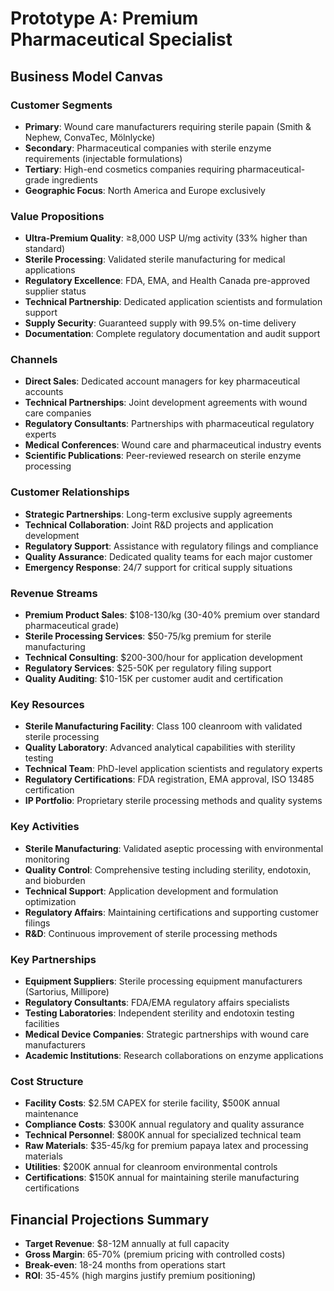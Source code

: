 # Prototype A: Premium Pharmaceutical Specialist

## Business Model Canvas

### Customer Segments
- **Primary**: Wound care manufacturers requiring sterile papain (Smith & Nephew, ConvaTec, Mölnlycke)
- **Secondary**: Pharmaceutical companies with sterile enzyme requirements (injectable formulations)
- **Tertiary**: High-end cosmetics companies requiring pharmaceutical-grade ingredients
- **Geographic Focus**: North America and Europe exclusively

### Value Propositions
- **Ultra-Premium Quality**: ≥8,000 USP U/mg activity (33% higher than standard)
- **Sterile Processing**: Validated sterile manufacturing for medical applications
- **Regulatory Excellence**: FDA, EMA, and Health Canada pre-approved supplier status
- **Technical Partnership**: Dedicated application scientists and formulation support
- **Supply Security**: Guaranteed supply with 99.5% on-time delivery
- **Documentation**: Complete regulatory documentation and audit support

### Channels
- **Direct Sales**: Dedicated account managers for key pharmaceutical accounts
- **Technical Partnerships**: Joint development agreements with wound care companies
- **Regulatory Consultants**: Partnerships with pharmaceutical regulatory experts
- **Medical Conferences**: Wound care and pharmaceutical industry events
- **Scientific Publications**: Peer-reviewed research on sterile enzyme processing

### Customer Relationships
- **Strategic Partnerships**: Long-term exclusive supply agreements
- **Technical Collaboration**: Joint R&D projects and application development
- **Regulatory Support**: Assistance with regulatory filings and compliance
- **Quality Assurance**: Dedicated quality teams for each major customer
- **Emergency Response**: 24/7 support for critical supply situations

### Revenue Streams
- **Premium Product Sales**: $108-130/kg (30-40% premium over standard pharmaceutical grade)
- **Sterile Processing Services**: $50-75/kg premium for sterile manufacturing
- **Technical Consulting**: $200-300/hour for application development
- **Regulatory Services**: $25-50K per regulatory filing support
- **Quality Auditing**: $10-15K per customer audit and certification

### Key Resources
- **Sterile Manufacturing Facility**: Class 100 cleanroom with validated sterile processing
- **Quality Laboratory**: Advanced analytical capabilities with sterility testing
- **Technical Team**: PhD-level application scientists and regulatory experts
- **Regulatory Certifications**: FDA registration, EMA approval, ISO 13485 certification
- **IP Portfolio**: Proprietary sterile processing methods and quality systems

### Key Activities
- **Sterile Manufacturing**: Validated aseptic processing with environmental monitoring
- **Quality Control**: Comprehensive testing including sterility, endotoxin, and bioburden
- **Technical Support**: Application development and formulation optimization
- **Regulatory Affairs**: Maintaining certifications and supporting customer filings
- **R&D**: Continuous improvement of sterile processing methods

### Key Partnerships
- **Equipment Suppliers**: Sterile processing equipment manufacturers (Sartorius, Millipore)
- **Regulatory Consultants**: FDA/EMA regulatory affairs specialists
- **Testing Laboratories**: Independent sterility and endotoxin testing facilities
- **Medical Device Companies**: Strategic partnerships with wound care manufacturers
- **Academic Institutions**: Research collaborations on enzyme applications

### Cost Structure
- **Facility Costs**: $2.5M CAPEX for sterile facility, $500K annual maintenance
- **Compliance Costs**: $300K annual regulatory and quality assurance
- **Technical Personnel**: $800K annual for specialized technical team
- **Raw Materials**: $35-45/kg for premium papaya latex and processing materials
- **Utilities**: $200K annual for cleanroom environmental controls
- **Certifications**: $150K annual for maintaining sterile manufacturing certifications

## Financial Projections Summary
- **Target Revenue**: $8-12M annually at full capacity
- **Gross Margin**: 65-70% (premium pricing with controlled costs)
- **Break-even**: 18-24 months from operations start
- **ROI**: 35-45% (high margins justify premium positioning)
